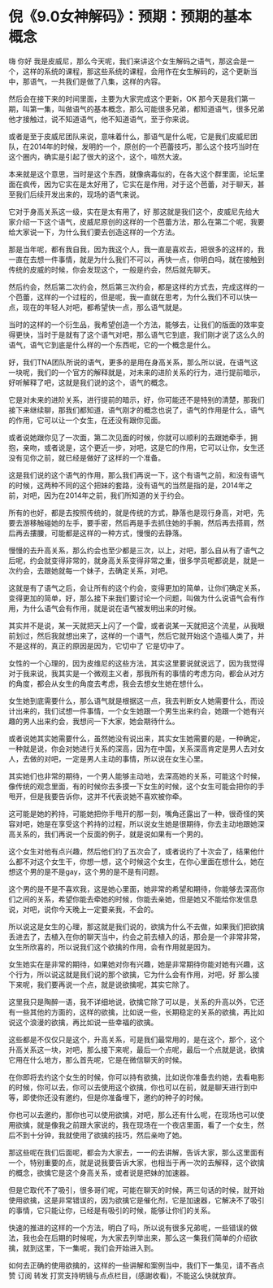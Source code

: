 # 倪《9.0女神解码》：预期：预期的基本概念

嗨 你好 我是皮威尼，那么今天呢，我们来讲这个女生解码之语气，那这会是一个，这样的系统的课程，那这些系统的课程，会用作在女生解码的，这个更新当中，那语气，一共我们是做了八集，这样的内容。

然后会在接下来的时间里面，主要为大家完成这个更新，OK 那今天是我们第一期，叫第一集，叫做语气的基本概念，那么可能很多兄弟，都知道语气，很多兄弟他才接触过，说不知道语气，他不知道语气，至于你来说。

或者是至于皮威尼团队来说，意味着什么，那语气是什么呢，它是我们皮威尼团队，在2014年的时候，发明的一个，原创的一个芭蕾技巧，那么这个技巧当时在这个圈内，确实是引起了很大的这个，这个，喧然大波。

本来就是这个意思，当时是这个东西，就像病毒似的，在各大这个群里面，论坛里面在疯传，因为它实在是太好用了，它实在是作用，对于这个芭蕾，对于聊天，甚至我们后续开发出来的，现场的语气来说。

它对于身高关系这一级，实在是太有用了，好 那这就是我们这个，皮威尼先给大家介绍一下这个语气，皮威尼原创的这样的一个芭蕾方法，那么在第二个呢，我要给大家说一下，为什么我们要去创造这样的一个方法。

那是当年呢，都有我自我，因为我这个人，我一直是喜欢去，把很多的这样的，我一直在去想一件事情，就是为什么我们不可以，再快一点，你明白吗，就在接触到传统的皮威的时候，你会发现这个，一般是约会，然后就先聊天。

然后约会，然后第二次约会，然后第三次约会，都是这样的方式去，完成这样的一个芭蕾，这样的一个过程的，但是呢，我一直就在思考，为什么我们不可以快一点，现在的年轻人对吧，都希望快一点，那么语气就是。

当时的这样的一个衍生品，我希望创造一个方法，能够去，让我们的版面的效率变得更快，当时于是就有了这个语气对吧，那么语气它到底，我们刚才说了这么久的语气，语气它到底是什么样的一个东西呢，它的一个概念是什么。

好，我们TNA团队所说的语气，更多的是用在身高关系，那么所以说，在语气这一块呢，我们的一个官方的解释就是，对未来的进阶关系的行为，进行提前暗示，好听解释了吧，这就是我们说的这个，语气的概念。

它是对未来的进阶关系，进行提前的暗示，好，你可能还不是特别的清楚，那我们接下来继续聊，那我们都知道，语气刚才的概念也说了，语气的作用是什么，语气的作用，它可以让一个女生，在还没有跟你见面。

或者说她跟你见了一次面，第二次见面的时候，你就可以顺利的去跟她牵手，拥抱，亲吻，或者说是，这个更近一步，对吧，这是它的作用，它可以让你，女生还没有见你之前，就已经是做好了这样的一个准备。

这是我们说的这个语气的作用，那么我们再说一下，这个有语气之前，和没有语气的时候，这两种不同的这个把妹的套路，没有语气的当然是指的是，2014年之前，对吧，因为在2014年之前，我们所知道的关于约会。

所有的也好，都是去按照传统的，就是传统的方式，静落也是现行身高，对吧，先要去游移触碰她的左手，要手密，然后再是手去抓住她的手腕，然后再去搭肩，然后再去摟腰，可能都是这样的一种方式，慢慢的去静落。

慢慢的去升高关系，那么约会也至少都是三次，以上，对吧，那么自从有了语气之后呢，约会就变得非常的，就身高关系变得非常之重，很多学员呢都说是，就是一次约会，去跟她就每一个妹子，去确定关系，对吧。

这就是有了语气之后，会让所有的这个约会，变得更加的简单，让你们确定关系，变得更加的简单，好，那么接下来我们要讨论一个问题，叫做为什么说语气会有作用，为什么语气会有作用，就是说在语气被发明出来的时候。

其实并不是说，某一天就把天上闪了一个雷，或者说某一天就把这个流星，从我眼前划过，然后我就想出来了，这样的一个语气，然后它就开始这个造福人类了，并不是这样的，真正的原因是因为，它切中了 它是切中了。

女性的一个心理的，因为皮维尼的这些方法，其实这里要说就说远了，因为我觉得对于我来说，我其实是一个微观主义者，那我所有的事情的考虑方向，都会从对方的角度，都会从女生的角度去考虑，我会去想女生她在想什么。

女生她到底需要什么，那么语气就是根据这一点，我去判断女人她需要什么，而设计出来的，我们试想一件事情，一个女生她跟一个男生出来约会，她跟一个她有兴趣的男人出来约会，我想问一下大家，她会期待什么。

或者说她其实她需要什么，虽然她没有说出来，其实女生她需要的是，一种确定，一种就是说，你会对她进行关系的深高，因为在中国，关系深高肯定是男人去对女人，去做的对吧，一定是男人主动的事情，所以说在女生心里。

其实她们也非常的期待，一个男人能够主动地，去深高她的关系，可能这个时候，像传统的观念里面，有的时候你去多摸一下女生的时候，这个女生可能会把你的手甩开，但是我要告诉你，这并不代表说她不喜欢被你牵。

这可能是她的矜持，可能她把你手甩开的那一刻，嘴角还露出了一种，很奇怪的笑容对吧，她是在享受这个矜持的过程，所以说女生她是很期待，你去主动地跟她深高关系的，我们再说一个反面的例子，就是说如果有一个男的。

这个女生对他有点兴趣，然后他们约了五次会了，或者说约了十次会了，结果他什么都不对这个女生干，你想一想，这个时候这个女生，在你心里面在想什么，她在想这个男的是不是gay，这个男的是不是有问题。

这个男的是不是不喜欢我，这是她心里面，她非常的希望和期待，你能够去深高你们之间的关系，希望你能去牵她的时候，你能去亲她，但是她又不能给你发信息说，对吧，说你今天晚上一定要亲我，不会的。

所以说这是女生的心理，那这就是我们说的，欲擒为什么不去做，如果我们把欲擒丢进去了，去植入在你的聊天当中，约会之前去植入的话，那会是一个非常非常，女生所欣喜的，所以说我们这个欲擒的作用，会有作用就是因为。

女生她实在是非常的期待，如果她对你有兴趣，她是非常期待你能对她有兴趣，这个行为，所以说这就是我们说的那个欲擒，它为什么会有作用，对吧，好 那么接下来呢，我们要再说一个点，就是说欲擒呢，其实它除了。

这里我只是陶醉一语，我不详细地说，欲擒它除了可以是，关系的升高以外，它还有一些其他的方面的，这样的欲擒，比如说一些，长期稳定的关系的欲擒，再比如说这个浪漫的欲擒，再比如说一些幸福的欲擒。

这些都是不仅仅只是这个，升高关系，可是我们最常用的，是在这个，那个，这个升高关系这一块，对吧，那么接下来呢，最后一个点呢，最后一个点就是说，欲擒它用在什么地方，那么首先呢，它是在微信聊天的时候。

在你即将去约这个女生的时候，你可以持有欲擒，比如说你准备去约她，去看电影的时候，你可以去，你可以去使用这个欲擒，你也可以在前，就是聊天进行到中等，即使你还没有邀约，但是你准备埋下，邀约的种子的时候。

你也可以去邀约，那你也可以使用欲擒，对吧，那么还有什么呢，在现场也可以使用欲擒，就是像我之前跟大家说的，我在现场在一个夜店里面，看了一个女生，然后不到十分钟，我就使用了欲擒的技巧，然后亲吻了她。

那这些呢在我们后面呢，都会为大家去，一一的去讲解，告诉大家，那么这里面有一个，特别重要的点，就是说我要告诉大家，也相当于再一次的去解释，这个欲擒的概念，欲擒它是这个身高关系，或者说是把妹的加速器。

但是它取代不了吸引，很多哥们呢，可能在聊天的时候，两三句话的时候，就开始使用欲擒，这是非常错误的，因为欲擒它是催化剂，它是加速器，它解决不了吸引的事情，它只能让你，已经是有吸引的时候，能够让你们的关系。

快速的推进的这样的一个方法，明白了吗，所以说有很多兄弟呢，一些错误的做法，我也会在后期的时候呢，为大家去列举出来，那么这一集我们简单的介绍欲擒，就到这里，下一集呢，我们会开始进入到。

如何去正确的使用欲擒的，这样的一些讲解和案例当中，我们下一集见，请不吝点赞 订阅 转发 打赏支持明镜与点点栏目，(感謝收看)，不能这么快就放弃。

